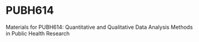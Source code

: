 # PUBH614
Materials for PUBH614: Quantitative and Qualitative Data Analysis Methods in Public Health Research
